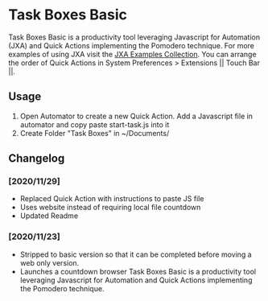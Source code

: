 # Task Boxes Basic

Task Boxes Basic is a productivity tool leveraging Javascript for Automation (JXA) and Quick Actions implementing the Pomodero technique. For more examples of using JXA visit the [JXA Examples Collection](https://jxa-examples.akjems.com). You can arrange the order of Quick Actions in System Preferences > Extensions || Touch Bar ||.  

## Usage

1. Open Automator to create a new Quick Action. Add a Javascript file in automator and copy paste start-task.js into it
2. Create Folder "Task Boxes" in ~/Documents/

## Changelog

### [2020/11/29]

* Replaced Quick Action with instructions to paste JS file
* Uses website instead of requiring local file countdown
* Updated Readme

### [2020/11/23]

* Stripped to basic version so that it can be completed before moving a web only version.
* Launches a countdown browser 
Task Boxes Basic is a productivity tool leveraging Javascript for Automation and Quick Actions implementing the Pomodero technique. 